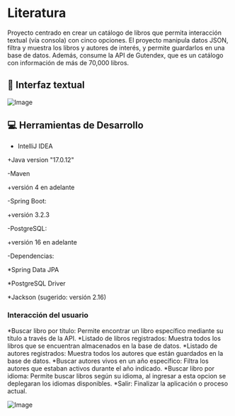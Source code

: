 # Literatura

<p>
Proyecto centrado en crear un catálogo de libros que permita interacción textual (vía consola) con cinco opciones. El proyecto manipula datos JSON, filtra y muestra los libros y autores de interés, y permite       guardarlos en una base de datos. Además, consume la API de Gutendex, que es un catálogo con información de más de 70,000 libros.
</p>

## :key: Interfaz textual

![Image](https://github.com/user-attachments/assets/5478d7e1-746b-4b29-8b86-d7e5d359a3e0)

## :computer: Herramientas de Desarrollo
<p>
 
 - IntelliJ IDEA
 
 +Java version "17.0.12"
 
-Maven

  +versión 4 en adelante
  
-Spring Boot:

  +versión 3.2.3
  
-PostgreSQL:

  +versión 16 en adelante

-Dependencias:

  *Spring Data JPA
  
  *PostgreSQL Driver
  
  *Jackson (sugerido: versión 2.16)

</p>

### Interacción del usuario
<p>
  *Buscar libro por título: Permite encontrar un libro específico mediante su título a través de la API. 
  *Listado de libros registrados: Muestra todos los libros que se encuentran almacenados en la base de datos. 
  *Listado de autores registrados: Muestra todos los autores que están guardados en la base de datos. 
  *Buscar autores vivos en un año específico: Filtra los autores que estaban activos durante el año indicado. 
  *Buscar libro por idioma: Permite buscar libros según su idioma, al ingresar a esta opcion se deplegaran los idiomas disponibles.
  *Salir: Finalizar la aplicación o proceso actual.
</p>


![Image](https://github.com/user-attachments/assets/80a72ab0-6e53-4bb0-8514-a2e2196a2f8d)
